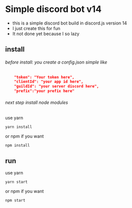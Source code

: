 # Simple discord bot v14
<!-- description -->
- this is a simple discord bot build in discord.js version 14
- I just create this for fun
- It not done yet because I so lazy

## install
###### before install: you create a config.json simple like
```json
    "token": "Your token here",
    "clientId": "your app id here",
    "guildId": "your server discord here",
    "prefix":"your prefix here"
```
###### next step install node modules
use yarn
``` yarn
yarn install
```
or npm if you want
```npm
npm install
```

## run 
use yarn
``` yarn
yarn start
```
or npm if you want
```npm 
npm start
```